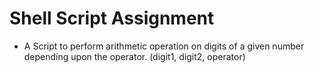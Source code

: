 # Shell Script Assignment
* A Script to perform arithmetic operation on digits of a given number depending upon the operator. (digit1, digit2, operator)
